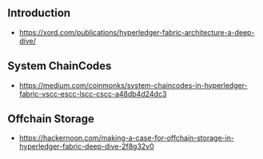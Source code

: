 
## Introduction
- https://xord.com/publications/hyperledger-fabric-architecture-a-deep-dive/

## System ChainCodes
- https://medium.com/coinmonks/system-chaincodes-in-hyperledger-fabric-vscc-escc-lscc-cscc-a48db4d24dc3

## Offchain Storage
- https://hackernoon.com/making-a-case-for-offchain-storage-in-hyperledger-fabric-deep-dive-2f8g32v0
